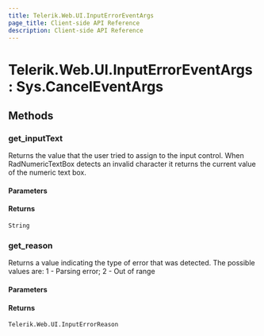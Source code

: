 ```yaml
---
title: Telerik.Web.UI.InputErrorEventArgs
page_title: Client-side API Reference
description: Client-side API Reference
---
```


# Telerik.Web.UI.InputErrorEventArgs : Sys.CancelEventArgs 

## Methods

###  get_inputText

Returns the value that the user tried to assign to the input control. When RadNumericTextBox detects an invalid character it returns the current value of the numeric text box.

#### Parameters

#### Returns

`String` 

###  get_reason

Returns a value indicating the type of error that was detected. The possible values are: 1 - Parsing error; 2 - Out of range

#### Parameters

#### Returns

`Telerik.Web.UI.InputErrorReason` 


